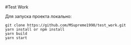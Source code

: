 #Test Work

Для запуска проекта локально:
```
git clone https://github.com/MSupreme1990/test_work.git
yarn install or npm install
yarn build
yarn start
```